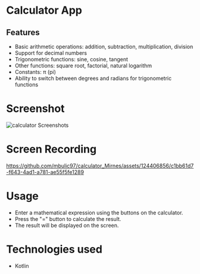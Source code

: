 # Calculator App

## Features
- Basic arithmetic operations: addition, subtraction, multiplication, division
- Support for decimal numbers
- Trigonometric functions: sine, cosine, tangent
- Other functions: square root, factorial, natural logarithm
- Constants: π (pi)
- Ability to switch between degrees and radians for trigonometric functions

# Screenshot

![calculator Screenshots](https://github.com/mbulic97/calculator_Mirnes/assets/124406856/7d5d1cac-5e50-41fc-8685-70677aa1683d)

# Screen Recording

https://github.com/mbulic97/calculator_Mirnes/assets/124406856/c1bb61d7-f643-4ad1-a781-ae55f5fe1289

# Usage
- Enter a mathematical expression using the buttons on the calculator.
- Press the "=" button to calculate the result.
- The result will be displayed on the screen.

# Technologies used
- Kotlin
